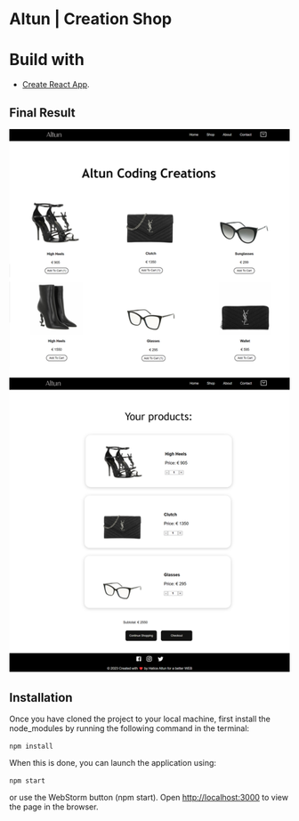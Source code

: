 # Altun | Creation Shop

# Build with
* [Create React App](https://github.com/facebook/create-react-app).

## Final Result
![Screenshot eindresultaat](src/assets/screenshot.png)

## Installation
Once you have cloned the project to your local machine, first install the node_modules
by running the following command in the terminal:

`npm install`

When this is done, you can launch the application using:

`npm start`

or use the WebStorm button (npm start). Open [http://localhost:3000](http://localhost:3000) to
view the page in the browser. 
